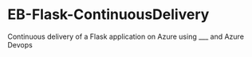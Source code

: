 # EB-Flask-ContinuousDelivery
Continuous delivery of a Flask application on Azure using ___ and Azure Devops
